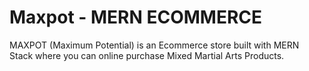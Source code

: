 # Maxpot - MERN ECOMMERCE

MAXPOT (Maximum Potential) is an Ecommerce store built with MERN Stack where you can online purchase Mixed Martial Arts Products.
